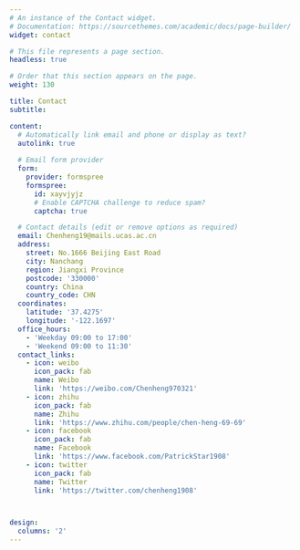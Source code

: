```yaml
---
# An instance of the Contact widget.
# Documentation: https://sourcethemes.com/academic/docs/page-builder/
widget: contact

# This file represents a page section.
headless: true

# Order that this section appears on the page.
weight: 130

title: Contact
subtitle:

content:
  # Automatically link email and phone or display as text?
  autolink: true
  
  # Email form provider
  form:
    provider: formspree
    formspree:
      id: xayvjyjz
      # Enable CAPTCHA challenge to reduce spam?
      captcha: true

  # Contact details (edit or remove options as required)
  email: Chenheng19@mails.ucas.ac.cn
  address:
    street: No.1666 Beijing East Road
    city: Nanchang
    region: Jiangxi Province
    postcode: '330000'
    country: China
    country_code: CHN
  coordinates:
    latitude: '37.4275'
    longitude: '-122.1697'
  office_hours:
    - 'Weekday 09:00 to 17:00'
    - 'Weekend 09:00 to 11:30'
  contact_links:
    - icon: weibo
      icon_pack: fab
      name: Weibo
      link: 'https://weibo.com/Chenheng970321'
    - icon: zhihu
      icon_pack: fab
      name: Zhihu
      link: 'https://www.zhihu.com/people/chen-heng-69-69'
    - icon: facebook
      icon_pack: fab
      name: Facebook
      link: 'https://www.facebook.com/PatrickStar1908'
    - icon: twitter
      icon_pack: fab
      name: Twitter
      link: 'https://twitter.com/chenheng1908'



design:
  columns: '2'
---
```

